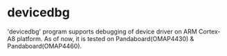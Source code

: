 devicedbg
=========

'devicedbg' program supports debugging of device driver on ARM Cortex-A8 platform. As of now, it is tested on Pandaboard(OMAP4430) & Pandaboard(OMAP4460).
